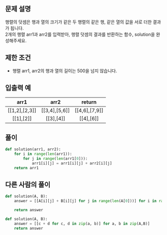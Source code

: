 ## 문제 설명
행렬의 덧셈은 행과 열의 크기가 같은 두 행렬의 같은 행, 같은 열의 값을 서로 더한 결과가 됩니다.  
2개의 행렬 arr1과 arr2를 입력받아, 행렬 덧셈의 결과를 반환하는 함수, solution을 완성해주세요.

## 제한 조건
* 행렬 arr1, arr2의 행과 열의 길이는 500을 넘지 않습니다.

## 입출력 예
|arr1|	arr2|	return|
|:--:|:--:|:--:|
|[[1,2],[2,3]]|	[[3,4],[5,6]]|	[[4,6],[7,9]]|
|[[1],[2]]	|[[3],[4]]|	[[4],[6]]|

## **풀이**

```python
def solution(arr1, arr2):
    for i in range(len(arr1)):
        for j in range(len(arr1[0])):
            arr1[i][j] = arr1[i][j] + arr2[i][j]
    return arr1
```

## 다른 사람의 풀이

```python
def solution(A, B):
    answer = [[A[i][j] + B[i][j] for j in range(len(A[0]))] for i in range(len(A))]

    return answer
```
```python
def solution(A, B):
    answer = [[c + d for c, d in zip(a, b)] for a, b in zip(A,B)]
    return answer
```
